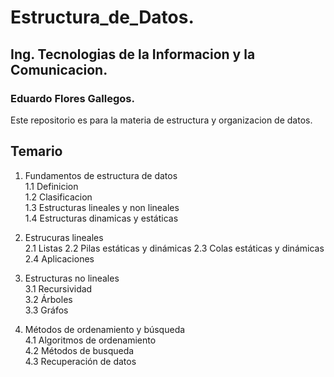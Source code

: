 # Estructura_de_Datos.

## Ing. Tecnologias de la Informacion y la Comunicacion.

### Eduardo Flores Gallegos.

Este repositorio es para la materia de estructura y organizacion de datos.


## Temario 

1. Fundamentos de estructura de datos  
    1.1 Definicion  
    1.2 Clasificacion  
    1.3 Estructuras lineales y non lineales  
    1.4 Estructuras dinamicas y estáticas  

2. Estrucuras lineales  
    2.1 Listas
    2.2 Pilas estáticas y dinámicas 
    2.3 Colas estáticas y dinámicas 
    2.4 Aplicaciones

3. Estructuras no lineales  
    3.1 Recursividad  
    3.2 Árboles  
    3.3 Gráfos  

4. Métodos de ordenamiento y búsqueda   
    4.1 Algoritmos de ordenamiento  
    4.2 Métodos de busqueda   
    4.3 Recuperación de datos  
